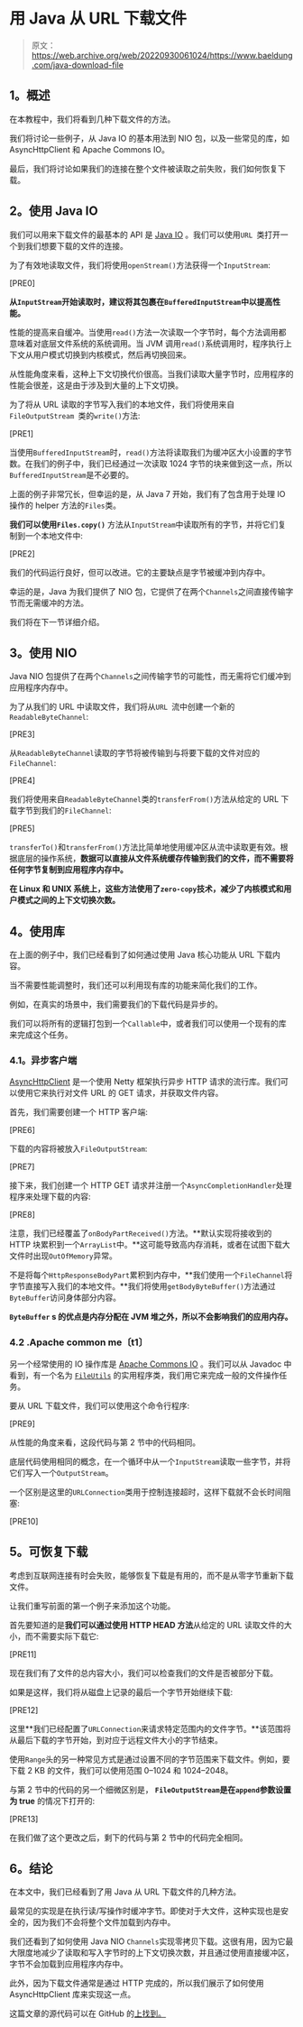 # 用 Java 从 URL 下载文件

> 原文：<https://web.archive.org/web/20220930061024/https://www.baeldung.com/java-download-file>

## **1。概述**

在本教程中，我们将看到几种下载文件的方法。

我们将讨论一些例子，从 Java IO 的基本用法到 NIO 包，以及一些常见的库，如 AsyncHttpClient 和 Apache Commons IO。

最后，我们将讨论如果我们的连接在整个文件被读取之前失败，我们如何恢复下载。

## **2。使用 Java IO**

我们可以用来下载文件的最基本的 API 是 [Java IO](https://web.archive.org/web/20220717111859/https://docs.oracle.com/en/java/javase/11/docs/api/java.base/java/io/package-summary.html) 。我们可以使用`URL `类打开一个到我们想要下载的文件的连接。

为了有效地读取文件，我们将使用`openStream()`方法获得一个`InputStream`:

[PRE0]

**从`InputStream`开始读取时，建议将其包裹在`BufferedInputStream`中以提高性能。**

性能的提高来自缓冲。当使用`read()`方法一次读取一个字节时，每个方法调用都意味着对底层文件系统的系统调用。当 JVM 调用`read()`系统调用时，程序执行上下文从用户模式切换到内核模式，然后再切换回来。

从性能角度来看，这种上下文切换代价很高。当我们读取大量字节时，应用程序的性能会很差，这是由于涉及到大量的上下文切换。

为了将从 URL 读取的字节写入我们的本地文件，我们将使用来自`FileOutputStream `类的`write()`方法:

[PRE1]

当使用`BufferedInputStream`时，`read()`方法将读取我们为缓冲区大小设置的字节数。在我们的例子中，我们已经通过一次读取 1024 字节的块来做到这一点，所以`BufferedInputStream`是不必要的。

上面的例子非常冗长，但幸运的是，从 Java 7 开始，我们有了包含用于处理 IO 操作的 helper 方法的`Files`类。

**我们可以使用`Files.copy()`** 方法从`InputStream`中读取所有的字节，并将它们复制到一个本地文件中:

[PRE2]

我们的代码运行良好，但可以改进。它的主要缺点是字节被缓冲到内存中。

幸运的是，Java 为我们提供了 NIO 包，它提供了在两个`Channels`之间直接传输字节而无需缓冲的方法。

我们将在下一节详细介绍。

## **3。使用 NIO**

Java NIO 包提供了在两个`Channels`之间传输字节的可能性，而无需将它们缓冲到应用程序内存中。

为了从我们的 URL 中读取文件，我们将从`URL `流中创建一个新的`ReadableByteChannel`:

[PRE3]

从`ReadableByteChannel`读取的字节将被传输到与将要下载的文件对应的`FileChannel`:

[PRE4]

我们将使用来自`ReadableByteChannel`类的`transferFrom()`方法从给定的 URL 下载字节到我们的`FileChannel`:

[PRE5]

`transferTo()`和`transferFrom()`方法比简单地使用缓冲区从流中读取更有效。根据底层的操作系统，**数据可以直接从文件系统缓存传输到我们的文件，而不需要将任何字节复制到应用程序内存中。**

**在 Linux 和 UNIX 系统上，这些方法使用了`zero-copy`技术，减少了内核模式和用户模式之间的上下文切换次数。**

## **4。使用库**

在上面的例子中，我们已经看到了如何通过使用 Java 核心功能从 URL 下载内容。

当不需要性能调整时，我们还可以利用现有库的功能来简化我们的工作。

例如，在真实的场景中，我们需要我们的下载代码是异步的。

我们可以将所有的逻辑打包到一个`Callable`中，或者我们可以使用一个现有的库来完成这个任务。

### **4.1。异步客户端**

[AsyncHttpClient](/web/20220717111859/https://www.baeldung.com/async-http-client) 是一个使用 Netty 框架执行异步 HTTP 请求的流行库。我们可以使用它来执行对文件 URL 的 GET 请求，并获取文件内容。

首先，我们需要创建一个 HTTP 客户端:

[PRE6]

下载的内容将被放入`FileOutputStream`:

[PRE7]

接下来，我们创建一个 HTTP GET 请求并注册一个`AsyncCompletionHandler`处理程序来处理下载的内容:

[PRE8]

注意，我们已经覆盖了`onBodyPartReceived()`方法。**默认实现将接收到的 HTTP 块累积到一个`ArrayList`中。**这可能导致高内存消耗，或者在试图下载大文件时出现`OutOfMemory`异常。

不是将每个`HttpResponseBodyPart`累积到内存中，**我们使用一个`FileChannel`将字节直接写入我们的本地文件。**我们将使用`getBodyByteBuffer()`方法通过`ByteBuffer`访问身体部分内容。

**`ByteBuffer` s 的优点是内存分配在 JVM 堆之外，所以不会影响我们的应用内存。**

### **4.2 .Apache common me〔t1〕**

另一个经常使用的 IO 操作库是 [Apache Commons IO](https://web.archive.org/web/20220717111859/https://commons.apache.org/proper/commons-io/) 。我们可以从 Javadoc 中看到，有一个名为 [`FileUtils`](https://web.archive.org/web/20220717111859/https://commons.apache.org/proper/commons-io/apidocs/index.html?org/apache/commons/io/FileUtils.html) 的实用程序类，我们用它来完成一般的文件操作任务。

要从 URL 下载文件，我们可以使用这个命令行程序:

[PRE9]

从性能的角度来看，这段代码与第 2 节中的代码相同。

底层代码使用相同的概念，在一个循环中从一个`InputStream`读取一些字节，并将它们写入一个`OutputStream`。

一个区别是这里的`URLConnection`类用于控制连接超时，这样下载就不会长时间阻塞:

[PRE10]

## **5。可恢复下载**

考虑到互联网连接有时会失败，能够恢复下载是有用的，而不是从零字节重新下载文件。

让我们重写前面的第一个例子来添加这个功能。

首先要知道的是**我们可以通过使用 HTTP HEAD 方法**从给定的 URL 读取文件的大小，而不需要实际下载它:

[PRE11]

现在我们有了文件的总内容大小，我们可以检查我们的文件是否被部分下载。

如果是这样，我们将从磁盘上记录的最后一个字节开始继续下载:

[PRE12]

这里**我们已经配置了`URLConnection`来请求特定范围内的文件字节。**该范围将从最后下载的字节开始，到对应于远程文件大小的字节结束。

使用`Range`头的另一种常见方式是通过设置不同的字节范围来下载文件。例如，要下载 2 KB 的文件，我们可以使用范围 0–1024 和 1024–2048。

与第 2 节中的代码的另一个细微区别是， **`FileOutputStream`是在`append`参数设置为 true** 的情况下打开的:

[PRE13]

在我们做了这个更改之后，剩下的代码与第 2 节中的代码完全相同。

## **6。结论**

在本文中，我们已经看到了用 Java 从 URL 下载文件的几种方法。

最常见的实现是在执行读/写操作时缓冲字节。即使对于大文件，这种实现也是安全的，因为我们不会将整个文件加载到内存中。

我们还看到了如何使用 Java NIO `Channels`实现零拷贝下载。这很有用，因为它最大限度地减少了读取和写入字节时的上下文切换次数，并且通过使用直接缓冲区，字节不会加载到应用程序内存中。

此外，因为下载文件通常是通过 HTTP 完成的，所以我们展示了如何使用 AsyncHttpClient 库来实现这一点。

这篇文章的源代码可以在 GitHub 的[上找到。](https://web.archive.org/web/20220717111859/https://github.com/eugenp/tutorials/tree/master/core-java-modules/core-java-networking-2)